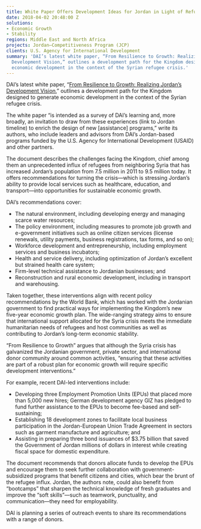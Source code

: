 ```yaml
---
title: White Paper Offers Development Ideas for Jordan in Light of Refugee Surge
date: 2018-04-02 20:48:00 Z
solutions:
- Economic Growth
- Stability
regions: Middle East and North Africa
projects: Jordan—Competitiveness Program (JCP)
clients: U.S. Agency for International Development
summary: 'DAI’s latest white paper, “From Resilience to Growth: Realizing Jordan’s
  Development Vision,” outlines a development path for the Kingdom designed to generate
  economic development in the context of the Syrian refugee crisis.'
---
```


DAI’s latest white paper, “[From Resilience to Growth: Realizing Jordan’s Development Vision](/uploads/Jordan%20White%20paper%20%E2%80%94%20From%20Resilience%20to%20Growth.pdf),” outlines a development path for the Kingdom designed to generate economic development in the context of the Syrian refugee crisis.

The white paper “is intended as a survey of DAI’s learning and, more broadly, an invitation to draw from these experiences (link to Jordan timeline) to enrich the design of new [assistance] programs,” write its authors, who include leaders and advisors from DAI’s Jordan-based programs funded by the U.S. Agency for International Development (USAID) and other partners. 

The document describes the challenges facing the Kingdom, chief among them an unprecedented influx of refugees from neighboring Syria that has increased Jordan’s population from 7.5 million in 2011 to 9.5 million today. It offers recommendations for turning the crisis—which is stressing Jordan’s ability to provide local services such as healthcare, education, and transport—into opportunities for sustainable economic growth.

DAI’s recommendations cover:

* The natural environment, including developing energy and managing scarce water resources;
* The policy environment, including measures to promote job growth and e-government initiatives such as online citizen services (license renewals, utility payments, business registrations, tax forms, and so on);
* Workforce development and entrepreneurship, including employment services and business incubators; 
* Health and service delivery, including optimization of Jordan’s excellent but strained health care system; 
* Firm-level technical assistance to Jordanian businesses; and 
* Reconstruction and rural economic development, including in transport and warehousing. 

Taken together, these interventions align with recent policy recommendations by the World Bank, which has worked with the Jordanian government to find practical ways for implementing the Kingdom’s new five-year economic growth plan. The wide-ranging strategy aims to ensure that international support allocated for the Syria crisis meets the immediate humanitarian needs of refugees and host communities as well as contributing to Jordan’s long-term economic stability.

“From Resilience to Growth” argues that although the Syria crisis has galvanized the Jordanian government, private sector, and international donor community around common activities, “ensuring that these activities are part of a robust plan for economic growth will require specific development interventions.” 

For example, recent DAI-led interventions include:

* Developing three Employment Promotion Units (EPUs) that placed more than 5,000 new hires; German development agency GIZ has pledged to fund further assistance to the EPUs to become fee-based and self-sustaining;
* Establishing 18 development zones to facilitate local business participation in the Jordan-European Union Trade Agreement in sectors such as garment manufacture and agriculture; and
* Assisting in preparing three bond issuances of $3.75 billion that saved the Government of Jordan millions of dollars in interest while creating fiscal space for domestic expenditure.

The document recommends that donors allocate funds to develop the EPUs and encourage them to seek further collaboration with government-subsidized programs that benefit citizens and cities, which bear the brunt of the refugee influx. Jordan, the authors note, could also benefit from “bootcamps” that sharpen the technical knowledge of fresh graduates and improve the “soft skills”—such as teamwork, punctuality, and communication—they need for employability.

DAI is planning a series of outreach events to share its recommendations with a range of donors.